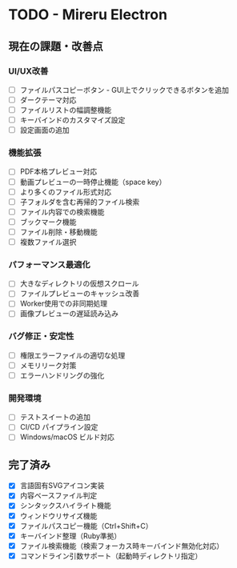 # TODO - Mireru Electron

## 現在の課題・改善点

### UI/UX改善
- [ ] ファイルパスコピーボタン - GUI上でクリックできるボタンを追加
- [ ] ダークテーマ対応
- [ ] ファイルリストの幅調整機能
- [ ] キーバインドのカスタマイズ設定
- [ ] 設定画面の追加

### 機能拡張
- [ ] PDF本格プレビュー対応
- [ ] 動画プレビューの一時停止機能（space key）
- [ ] より多くのファイル形式対応
- [ ] 子フォルダを含む再帰的ファイル検索
- [ ] ファイル内容での検索機能
- [ ] ブックマーク機能
- [ ] ファイル削除・移動機能
- [ ] 複数ファイル選択

### パフォーマンス最適化
- [ ] 大きなディレクトリの仮想スクロール
- [ ] ファイルプレビューのキャッシュ改善
- [ ] Worker使用での非同期処理
- [ ] 画像プレビューの遅延読み込み

### バグ修正・安定性
- [ ] 権限エラーファイルの適切な処理
- [ ] メモリリーク対策
- [ ] エラーハンドリングの強化

### 開発環境
- [ ] テストスイートの追加
- [ ] CI/CD パイプライン設定
- [ ] Windows/macOS ビルド対応

## 完了済み
- [x] 言語固有SVGアイコン実装
- [x] 内容ベースファイル判定
- [x] シンタックスハイライト機能
- [x] ウィンドウリサイズ機能
- [x] ファイルパスコピー機能（Ctrl+Shift+C）
- [x] キーバインド整理（Ruby準拠）
- [x] ファイル検索機能（検索フォーカス時キーバインド無効化対応）
- [x] コマンドライン引数サポート（起動時ディレクトリ指定）